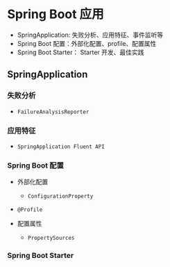 # Spring Boot 应用

- SpringApplication: 失败分析、应用特征、事件监听等
- Spring Boot 配置：外部化配置、profile、配置属性
- Spring Boot Starter： Starter 开发、最佳实践

## SpringApplication

### 失败分析

- `FailureAnalysisReporter`

### 应用特征

- `SpringApplication Fluent API`

### Spring Boot 配置

- 外部化配置

  - `ConfigurationProperty`

- `@Profile`
- 配置属性
  - `PropertySources`

### Spring Boot Starter
